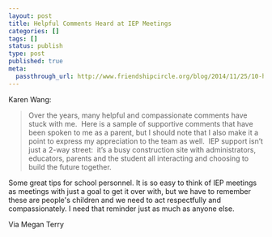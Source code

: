 ```yaml
---
layout: post
title: Helpful Comments Heard at IEP Meetings
categories: []
tags: []
status: publish
type: post
published: true
meta:
  passthrough_url: http://www.friendshipcircle.org/blog/2014/11/25/10-helpful-and-compassionate-comments-heard-at-an-iep-meeting/
---
```


Karen Wang:


>Over the years, many helpful and compassionate comments have stuck with me.  Here is a sample of supportive comments that have been spoken to me as a parent, but I should note that I also make it a point to express my appreciation to the team as well.  IEP support isn’t just a 2-way street:  it’s a busy construction site with administrators, educators, parents and the student all interacting and choosing to build the future together.



Some great tips for school personnel. It is so easy to think of IEP meetings as meetings with just a goal to get it over with, but we have to remember these are people's children and we need to act respectfully and compassionately. I need that reminder just as much as anyone else.


Via Megan Terry
